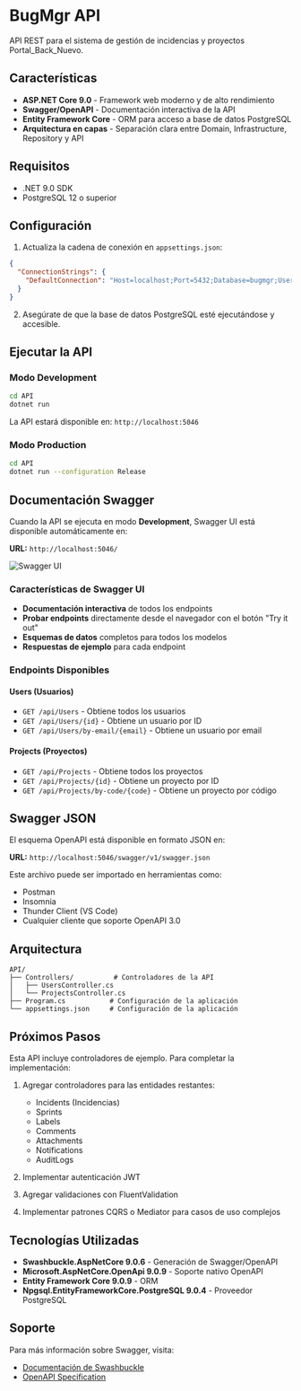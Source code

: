 # BugMgr API

API REST para el sistema de gestión de incidencias y proyectos Portal_Back_Nuevo.

## Características

- **ASP.NET Core 9.0** - Framework web moderno y de alto rendimiento
- **Swagger/OpenAPI** - Documentación interactiva de la API
- **Entity Framework Core** - ORM para acceso a base de datos PostgreSQL
- **Arquitectura en capas** - Separación clara entre Domain, Infrastructure, Repository y API

## Requisitos

- .NET 9.0 SDK
- PostgreSQL 12 o superior

## Configuración

1. Actualiza la cadena de conexión en `appsettings.json`:

```json
{
  "ConnectionStrings": {
    "DefaultConnection": "Host=localhost;Port=5432;Database=bugmgr;Username=tu_usuario;Password=tu_contraseña"
  }
}
```

2. Asegúrate de que la base de datos PostgreSQL esté ejecutándose y accesible.

## Ejecutar la API

### Modo Development

```bash
cd API
dotnet run
```

La API estará disponible en: `http://localhost:5046`

### Modo Production

```bash
cd API
dotnet run --configuration Release
```

## Documentación Swagger

Cuando la API se ejecuta en modo **Development**, Swagger UI está disponible automáticamente en:

**URL:** `http://localhost:5046/`

![Swagger UI](https://github.com/user-attachments/assets/665a330e-5116-46ea-8ac8-472119dad604)

### Características de Swagger UI

- **Documentación interactiva** de todos los endpoints
- **Probar endpoints** directamente desde el navegador con el botón "Try it out"
- **Esquemas de datos** completos para todos los modelos
- **Respuestas de ejemplo** para cada endpoint

### Endpoints Disponibles

#### Users (Usuarios)
- `GET /api/Users` - Obtiene todos los usuarios
- `GET /api/Users/{id}` - Obtiene un usuario por ID
- `GET /api/Users/by-email/{email}` - Obtiene un usuario por email

#### Projects (Proyectos)
- `GET /api/Projects` - Obtiene todos los proyectos
- `GET /api/Projects/{id}` - Obtiene un proyecto por ID
- `GET /api/Projects/by-code/{code}` - Obtiene un proyecto por código

## Swagger JSON

El esquema OpenAPI está disponible en formato JSON en:

**URL:** `http://localhost:5046/swagger/v1/swagger.json`

Este archivo puede ser importado en herramientas como:
- Postman
- Insomnia
- Thunder Client (VS Code)
- Cualquier cliente que soporte OpenAPI 3.0

## Arquitectura

```
API/
├── Controllers/          # Controladores de la API
│   ├── UsersController.cs
│   └── ProjectsController.cs
├── Program.cs           # Configuración de la aplicación
└── appsettings.json     # Configuración de la aplicación
```

## Próximos Pasos

Esta API incluye controladores de ejemplo. Para completar la implementación:

1. Agregar controladores para las entidades restantes:
   - Incidents (Incidencias)
   - Sprints
   - Labels
   - Comments
   - Attachments
   - Notifications
   - AuditLogs

2. Implementar autenticación JWT

3. Agregar validaciones con FluentValidation

4. Implementar patrones CQRS o Mediator para casos de uso complejos

## Tecnologías Utilizadas

- **Swashbuckle.AspNetCore 9.0.6** - Generación de Swagger/OpenAPI
- **Microsoft.AspNetCore.OpenApi 9.0.9** - Soporte nativo OpenAPI
- **Entity Framework Core 9.0.9** - ORM
- **Npgsql.EntityFrameworkCore.PostgreSQL 9.0.4** - Proveedor PostgreSQL

## Soporte

Para más información sobre Swagger, visita:
- [Documentación de Swashbuckle](https://github.com/domaindrivendev/Swashbuckle.AspNetCore)
- [OpenAPI Specification](https://swagger.io/specification/)
